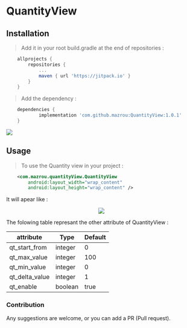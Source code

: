 # QuantityView

## Installation

> Add it in your root build.gradle at the end of repositories :

``` gradle
    allprojects {
		repositories {
			...
			maven { url 'https://jitpack.io' }
		}
	}
```

> Add the dependency :
``` gradle
	dependencies {
	        implementation 'com.github.mazrou:QuantityView:1.0.1'
	}
```
[![](https://jitpack.io/v/mazrou/QuantityView.svg)](https://jitpack.io/#mazrou/QuantityView)

## Usage 
> To use the Quantity view in your project : 
``` XML
    <com.mazrou.quantityView.QuantityView
        android:layout_width="wrap_content"
        android:layout_height="wrap_content" />
```
 It will apear like : 
 
 <p align="center">
  <img src="https://user-images.githubusercontent.com/26410564/159140185-790013f4-29d4-4427-9951-76e02cc85278.png" />
</p>

The folowing table represant the other attribute of QuantityView : 

| attribute      | Type    | Default |
|----------------|---------|---------|
| qt_start_from  | integer |    0    |
| qt_max_value   | integer |   100   |
| qt_min_value   | integer |    0    |
| qt_delta_value | integer |    1    |
| qt_enable      | boolean |   true  |
  

### Contribution
 Any suggestions are welcome, or you can add a PR (Pull request).


